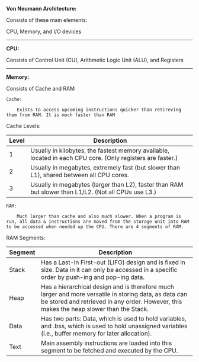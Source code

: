 
**Von Neumann Architecture:** 

Consists of these main elements: 

CPU, Memory, and I/O devices

-----------------------------------------


**CPU:** 

Consists of Control Unit (CU), Arithmetic Logic Unit (ALU), and Registers

-----------------------------------------


**Memory:** 

Consists of Cache and RAM


	Cache: 

		Exists to access upcoming instructions quicker than retireving them from RAM. It is much faster than RAM 


Cache Levels: 


| Level | Description                                                                                                    |
|-------|----------------------------------------------------------------------------------------------------------------|
| 1     | Usually in kilobytes, the fastest memory available, located in each CPU core. (Only registers are faster.)<br> |
| 2     | Usually in megabytes, extremely fast (but slower than L1), shared between all CPU cores.<br>                   |
| 3     | Usually in megabytes (larger than L2), faster than RAM but slower than L1/L2. (Not all CPUs use L3.)<br>       |


	RAM: 
		
		Much larger than cache and also much slower. When a program is run, all data & instructions are moved from the storage unit into RAM to be accessed when needed up the CPU. There are 4 segments of RAM. 


RAM Segments: 


| Segment | Description                                                                                                                                                                                          |
|---------|------------------------------------------------------------------------------------------------------------------------------------------------------------------------------------------------------|
| Stack   | Has a Last-in First-out (LIFO) design and is fixed in size. Data in it can only be accessed in a specific order by push-ing and pop-ing data.                                                        |
| Heap    | Has a hierarchical design and is therefore much larger and more versatile in storing data, as data can be stored and retrieved in any order. However, this makes the heap slower than the Stack.<br> |
| Data    | Has two parts: Data, which is used to hold variables, and .bss, which is used to hold unassigned variables (i.e., buffer memory for later allocation).<br>                                           |
| Text    | Main assembly instructions are loaded into this segment to be fetched and executed by the CPU.<br>                                                                                                   |





	